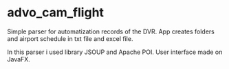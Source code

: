 # advo_cam_flight
Simple parser for automatization records of the DVR. App creates folders and airport schedule in txt file and excel file. 

In this parser i used library JSOUP and Apache POI. User interface made on JavaFX.
